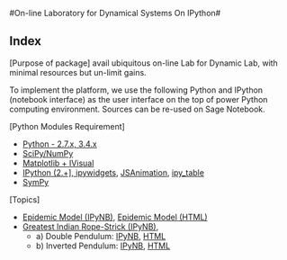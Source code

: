 #On-line Laboratory for Dynamical Systems On IPython#

## Index
[Purpose of package]
avail ubiquitous on-line Lab for Dynamic Lab, with minimal resources but un-limit gains.

To implement the platform, we use the following Python and IPython (notebook interface) as the user interface on the top of power Python computing environment. Sources can be re-used on Sage Notebook.

[Python Modules Requirement]
 
* <a href=“http://www.python.org”>Python - 2.7.x, 3.4.x</a>
* <a href=“www.scipy.org”>SciPy/NumPy</a>
* <a href=“matplotlib.org”>Matplotlib + <a href=“https://pypi.python.org/pypi/IVisual”>IVisual</a>
* <a href=“ipython.org”>IPython (2.+], <a href=“https://github.com/jakevdp/ipywidgets”>ipywidgets</a>, <a href=“https://github.com/jakevdp/JSAnimation”>JSAnimation</a>, <a href=“https://github.com/epmoyer/ipy_table”>ipy_table</a>
* <a href=“www.sympy.org”>SymPy</a>


[Topics]
- [Epidemic Model (IPyNB)](DiffEq/0-Basics.ipynb), [Epidemic Model (HTML)](DiffEq/0-Basics.html)
- [Greatest Indian Rope-Strick (IPyNB)](Sim/index.ipynb), 
   - a) Double Pendulum: [IPyNB](Sim/ivisual-1.ipynb), [HTML](Sim/ivisual-1.html)
   - b) Inverted Pendulum: [IPyNB](Sim/ivisual-2.ipynb), [HTML](Sim/ivisual-2.html)